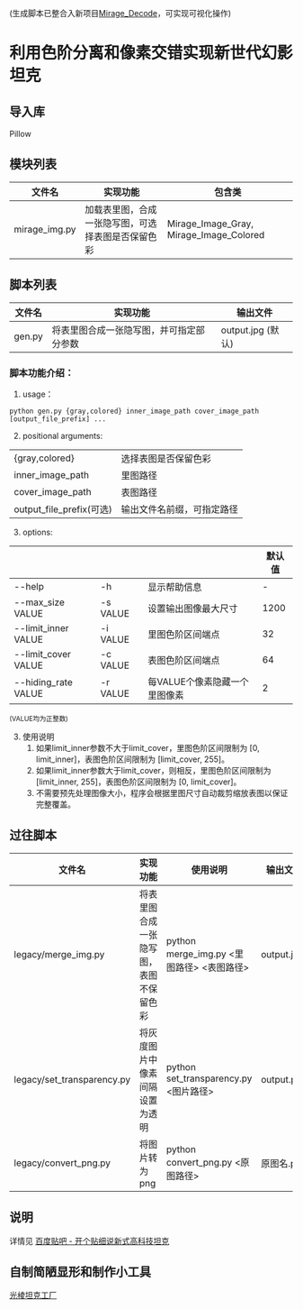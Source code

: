 (生成脚本已整合入新项目[Mirage_Decode](https://github.com/Uyanide/Mirage_Decode)，可实现可视化操作)

# 利用色阶分离和像素交错实现新世代幻影坦克

## 导入库
Pillow

## 模块列表
| 文件名 | 实现功能 | 包含类 |
|-------|-------|-------|
| mirage_img.py |  加载表里图，合成一张隐写图，可选择表图是否保留色彩 | Mirage_Image_Gray, Mirage_Image_Colored |

## 脚本列表
| 文件名 | 实现功能 | 输出文件 |
|-------|-------|-------|
| gen.py | 将表里图合成一张隐写图，并可指定部分参数 | output.jpg (默认) |

### 脚本功能介绍：
1. usage：
```
python gen.py {gray,colored} inner_image_path cover_image_path [output_file_prefix] ...
```
2. positional arguments:

| | |
|-------|-------|
| {gray,colored} | 选择表图是否保留色彩 |
| inner_image_path | 里图路径 |
| cover_image_path | 表图路径 |
  output_file_prefix(可选) | 输出文件名前缀，可指定路径 |

3. options:

| | | | 默认值 |
|-------|-------|-------|-------|
| --help | -h  | 显示帮助信息 | - |
| --max_size VALUE | -s VALUE | 设置输出图像最大尺寸 | 1200 |
| --limit_inner VALUE | -i VALUE | 里图色阶区间端点 | 32 |
| --limit_cover VALUE | -c VALUE | 表图色阶区间端点 | 64 |
| --hiding_rate VALUE | -r VALUE | 每VALUE个像素隐藏一个里图像素 | 2 |
<small>(VALUE均为正整数)</small>

3. 使用说明
    1. 如果limit_inner参数不大于limit_cover，里图色阶区间限制为 [0, limit_inner]，表图色阶区间限制为 [limit_cover, 255]。
    2. 如果limit_inner参数大于limit_cover，则相反，里图色阶区间限制为 [limit_inner, 255]，表图色阶区间限制为 [0, limit_cover]。
    3. 不需要预先处理图像大小，程序会根据里图尺寸自动裁剪缩放表图以保证完整覆盖。


## 过往脚本
| 文件名 | 实现功能 | 使用说明 | 输出文件 |
|-------|-------|-------|-------|
| legacy/merge_img.py | 将表里图合成一张隐写图，表图不保留色彩 | python merge_img.py <里图路径> <表图路径> | output.jpg |
| legacy/set_transparency.py | 将灰度图片中像素间隔设置为透明 | python set_transparency.py <图片路径> | output.png |
| legacy/convert_png.py | 将图片转为png | python convert_png.py <原图路径> | 原图名.png |

## 说明
详情见 [百度贴吧 - 开个贴细说新式高科技坦克](https://tieba.baidu.com/p/9093709508)

## 自制简陋显形和制作小工具
[光棱坦克工厂](https://uyanide.github.io/Mirage_Decode/)

